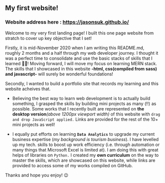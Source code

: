 ## My first website!

### Website address here : https://jasonsuk.github.io/

Welcome to my very first landing page! I built this one page website from stratch to cover up key objective that I set!

Firstly, it is mid-November 2020 when I am writing this README.md, roughly 2 months and a half through my web developer journey. I thought it was a perfect time to consolidate and use the basic stacks of skills that I learned 🚀🚀! Moving forward, I will move my focus on learning MERN stack. The skills that I showcased in this website **-html, css(compiled from sass) and javascript-** will surely be wonderful foundations!

Secondly, I wanted to build a portfolio site that records my learning and this website acheives that. 

- Believing the best way to learn web development is to actually build something, I grasped the skills by building mini projects as many (‼️) as possible. Some works that I recently built are represented on **the desktop version**_(above 1200px viewport width)_ of this website with `drag and drop JavaScript applied.` Links are provided for the rest of the 10+ mini projects as well!

- I equally put efforts on learning **`Data Analytics`** to upgrade my current business expertise (_my background is tourism business_). I have levelled up my tech. skills to boost up work efficiency (i.e. through automation or many things that Microsoft Excel is limited at). I am doing this with great helps of libraries on `Python.` I created my **own curriculum** on the way to master the skills, which are showcased on this website, while links are provided to access some of my works compiled on GitHub.

Thanks and hope you enjoy! 😉
